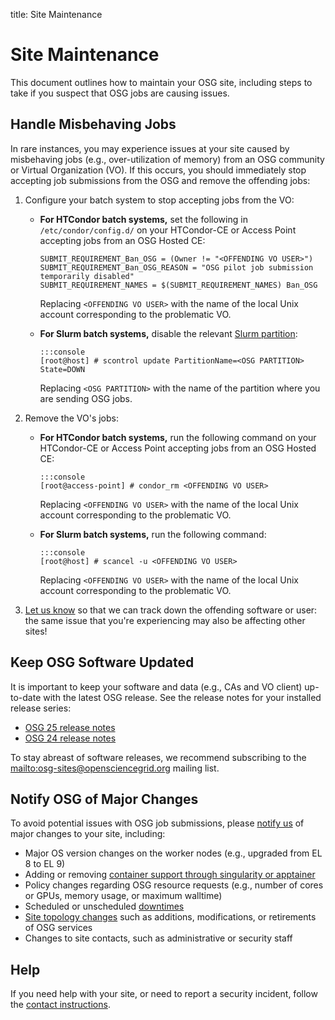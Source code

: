 title: Site Maintenance

Site Maintenance
================

This document outlines how to maintain your OSG site, including steps to take if you suspect that OSG jobs are causing
issues.

Handle Misbehaving Jobs
-----------------------

In rare instances, you may experience issues at your site caused by misbehaving jobs (e.g., over-utilization of memory)
from an OSG community or Virtual Organization (VO).
If this occurs, you should immediately stop accepting job submissions from the OSG and remove the offending jobs:

1.  Configure your batch system to stop accepting jobs from the VO:

    -   **For HTCondor batch systems,** set the following in `/etc/condor/config.d/` on your HTCondor-CE or Access Point
        accepting jobs from an OSG Hosted CE:

            SUBMIT_REQUIREMENT_Ban_OSG = (Owner != "<OFFENDING VO USER>")
            SUBMIT_REQUIREMENT_Ban_OSG_REASON = "OSG pilot job submission temporarily disabled"
            SUBMIT_REQUIREMENT_NAMES = $(SUBMIT_REQUIREMENT_NAMES) Ban_OSG

        Replacing `<OFFENDING VO USER>` with the name of the local Unix account corresponding to the problematic VO.

    -   **For Slurm batch systems,**
        disable the relevant [Slurm partition](https://slurm.schedmd.com/faq.html#stop_sched):

            :::console
            [root@host] # scontrol update PartitionName=<OSG PARTITION> State=DOWN

        Replacing `<OSG PARTITION>` with the name of the partition where you are sending OSG jobs.

1.  Remove the VO's jobs:

    -   **For HTCondor batch systems,** run the following command on your HTCondor-CE or Access Point accepting jobs
        from an OSG Hosted CE:

            :::console
            [root@access-point] # condor_rm <OFFENDING VO USER>

        Replacing `<OFFENDING VO USER>` with the name of the local Unix account corresponding to the problematic VO.

    -   **For Slurm batch systems,** run the following command:

            :::console
            [root@host] # scancel -u <OFFENDING VO USER>

        Replacing `<OFFENDING VO USER>` with the name of the local Unix account corresponding to the problematic VO.

1.  [Let us know](#help) so that we can track down the offending software or user:
    the same issue that you're experiencing may also be affecting other sites!

Keep OSG Software Updated
-------------------------

It is important to keep your software and data (e.g., CAs and VO client) up-to-date with the latest OSG release.
See the release notes for your installed release series:

-  [OSG 25 release notes](release/osg-25.md)
-  [OSG 24 release notes](release/osg-24.md)

To stay abreast of software releases, we recommend subscribing to the <mailto:osg-sites@opensciencegrid.org> mailing
list.

Notify OSG of Major Changes
---------------------------

To avoid potential issues with OSG job submissions, please [notify us](mailto:help@osg-htc.org) of major changes
to your site, including:

- Major OS version changes on the worker nodes (e.g., upgraded from EL 8 to EL 9)
- Adding or removing [container support through singularity or apptainer](worker-node/install-apptainer.md)
- Policy changes regarding OSG resource requests (e.g., number of cores or GPUs, memory usage, or maximum walltime)
- Scheduled or unscheduled [downtimes](common/registration.md#registering-resource-downtimes)
- [Site topology changes](common/registration.md) such as additions, modifications, or retirements of OSG services
- Changes to site contacts, such as administrative or security staff

Help
----

If you need help with your site, or need to report a security incident,
follow the [contact instructions](common/help.md).

